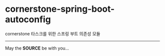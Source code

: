 cornerstone-spring-boot-autoconfig
=============================

cornerstone 타스크를 위한 스프링 부트 의존성 모듈
   
---
May the **SOURCE** be with you...
